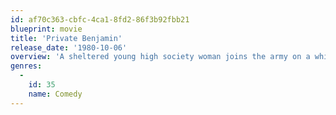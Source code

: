 ```yaml
---
id: af70c363-cbfc-4ca1-8fd2-86f3b92fbb21
blueprint: movie
title: 'Private Benjamin'
release_date: '1980-10-06'
overview: 'A sheltered young high society woman joins the army on a whim and finds herself in a more difficult situation than she ever expected.'
genres:
  -
    id: 35
    name: Comedy
---
```

